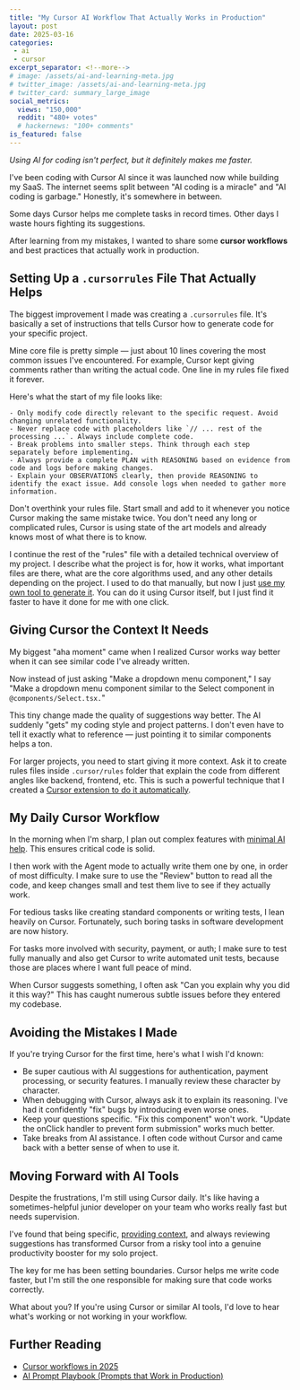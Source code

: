 ```yaml
---
title: "My Cursor AI Workflow That Actually Works in Production"
layout: post
date: 2025-03-16
categories:
 - ai
 - cursor
excerpt_separator: <!--more-->
# image: /assets/ai-and-learning-meta.jpg
# twitter_image: /assets/ai-and-learning-meta.jpg
# twitter_card: summary_large_image
social_metrics:
  views: "150,000"
  reddit: "480+ votes"
  # hackernews: "100+ comments"
is_featured: false
---
```


*Using AI for coding isn't perfect, but it definitely makes me faster.*

I've been coding with Cursor AI since it was launched now while building my SaaS. The internet seems split between "AI coding is a miracle" and "AI coding is garbage." Honestly, it's somewhere in between.

Some days Cursor helps me complete tasks in record times. Other days I waste hours fighting its suggestions. 

After learning from my mistakes, I wanted to share some **cursor workflows** and best practices that actually work in production.

<!--more-->

## Setting Up a `.cursorrules` File That Actually Helps

The biggest improvement I made was creating a `.cursorrules` file. It's basically a set of instructions that tells Cursor how to generate code for your specific project.

Mine core file is pretty simple &mdash; just about 10 lines covering the most common issues I've encountered. For example, Cursor kept giving comments rather than writing the actual code. One line in my rules file fixed it forever.

Here's what the start of my file looks like:

```
- Only modify code directly relevant to the specific request. Avoid changing unrelated functionality.
- Never replace code with placeholders like `// ... rest of the processing ...`. Always include complete code.
- Break problems into smaller steps. Think through each step separately before implementing.
- Always provide a complete PLAN with REASONING based on evidence from code and logs before making changes.
- Explain your OBSERVATIONS clearly, then provide REASONING to identify the exact issue. Add console logs when needed to gather more information.
```

Don't overthink your rules file. Start small and add to it whenever you notice Cursor making the same mistake twice. You don't need any long or complicated rules, Cursor is using state of the art models and already knows most of what there is to know.

I continue the rest of the "rules" file with a detailed technical overview of my project. I describe what the project is for, how it works, what important files are there, what are the core algorithms used, and any other details depending on the project. I used to do that manually, but now I just [use my own tool to generate it](https://gigamind.dev/?utm_source=blog&utm_medium=cursor-guide&utm_campaign=cursor-guide). You can do it using Cursor itself, but I just find it faster to have it done for me with one click.

## Giving Cursor the Context It Needs

My biggest "aha moment" came when I realized Cursor works way better when it can see similar code I've already written.

Now instead of just asking "Make a dropdown menu component," I say "Make a dropdown menu component similar to the Select component in `@components/Select.tsx.`"

This tiny change made the quality of suggestions way better. The AI suddenly "gets" my coding style and project patterns. I don't even have to tell it exactly what to reference &mdash; just pointing it to similar components helps a ton.

For larger projects, you need to start giving it more context. Ask it to create rules files inside `.cursor/rules` folder that explain the code from different angles like backend, frontend, etc. This is such a powerful technique that I created a [Cursor extension to do it automatically](https://gigamind.dev/?utm_source=blog&utm_medium=cursor-guide&utm_campaign=cursor-guide).

<!-- newsletter_widget -->

## My Daily Cursor Workflow

In the morning when I'm sharp, I plan out complex features with [minimal AI help](https://nmn.gl/blog/ai-illiterate-programmers). This ensures critical code is solid.

I then work with the Agent mode to actually write them one by one, in order of most difficulty. I make sure to use the "Review" button to read all the code, and keep changes small and test them live to see if they actually work.

For tedious tasks like creating standard components or writing tests, I lean heavily on Cursor. Fortunately, such boring tasks in software development are now history.

For tasks more involved with security, payment, or auth; I make sure to test fully manually and also get Cursor to write automated unit tests, because those are places where I want full peace of mind.

When Cursor suggests something, I often ask "Can you explain why you did it this way?" This has caught numerous subtle issues before they entered my codebase.

## Avoiding the Mistakes I Made

If you're trying Cursor for the first time, here's what I wish I'd known:

* Be super cautious with AI suggestions for authentication, payment processing, or security features. I manually review these character by character.
* When debugging with Cursor, always ask it to explain its reasoning. I've had it confidently "fix" bugs by introducing even worse ones.
* Keep your questions specific. "Fix this component" won't work. "Update the onClick handler to prevent form submission" works much better.
* Take breaks from AI assistance. I often code without Cursor and came back with a better sense of when to use it.

## Moving Forward with AI Tools

Despite the frustrations, I'm still using Cursor daily. It's like having a sometimes-helpful junior developer on your team who works really fast but needs supervision.

I've found that being specific, [providing context](https://gigamind.dev/), and always reviewing suggestions has transformed Cursor from a risky tool into a genuine productivity booster for my solo project.

The key for me has been setting boundaries. Cursor helps me write code faster, but I'm still the one responsible for making sure that code works correctly.

What about you? If you're using Cursor or similar AI tools, I'd love to hear what's working or not working in your workflow.

## Further Reading

* [Cursor workflows in 2025](/blog/building-with-ai?utm_source=blog&utm_medium=cursor-guide&utm_campaign=cursor-guide)
* [AI Prompt Playbook (Prompts that Work in Production)](/blog/ai-prompt-engineering?utm_source=blog&utm_medium=cursor-guide&utm_campaign=cursor-guide)

